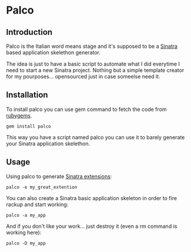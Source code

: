 # Palco

## Introduction

Palco is the Italian word means stage and it's supposed to be a
[Sinatra](http://sinatrarb.com) based application skelethon generator.

The idea is just to have a basic script to automate what I did everytime I need
to start a new Sinatra project.
Nothing but a simple template creator for my pourposes... opensourced just in
case someelse need it.

## Installation

To install palco you can use gem command to fetch the code from
[rubygems](http://rubygems.org).

``` 
gem install palco
```

This way you have a script named palco you can use it to barely generate your
Sinatra application skelethon.

## Usage

Using palco to generate [Sinatra extensions](http://www.sinatrarb.com/extensions.html):

```
palco -e my_great_extention
```

You can also create a Sinatra basic application skeleton in order to fire
rackup and start working:

```
palco -a my_app
```

And if you don't like your work... just destroy it (even a rm command is working here):

``` 
palco -D my_app
```

